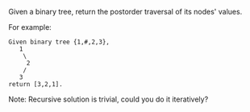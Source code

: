 Given a binary tree, return the postorder traversal of its nodes' values.

For example:
```
Given binary tree {1,#,2,3},
   1
    \
     2
    /
   3
return [3,2,1].
```
Note: Recursive solution is trivial, could you do it iteratively?
